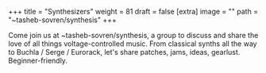
+++
title = "Synthesizers"
weight = 81
draft = false
[extra]
image = ""
path = "~tasheb-sovren/synthesis"
+++

Come join us at ~tasheb-sovren/synthesis, a group to discuss and share the love of all things voltage-controlled music. From classical synths all the way to Buchla / Serge / Eurorack, let's share patches, jams, ideas, gearlust. Beginner-friendly. 
